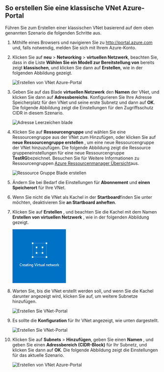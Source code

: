 ## <a name="how-to-create-a-classic-vnet-in-the-azure-portal"></a>So erstellen Sie eine klassische VNet Azure-Portal

Führen Sie zum Erstellen einer klassischen VNet basierend auf dem oben genannten Szenario die folgenden Schritte aus.

1. Mithilfe eines Browsers und navigieren Sie zu http://portal.azure.com und, falls notwendig, melden Sie sich mit Ihrem Azure-Konto.
2. Klicken Sie auf **neu** > **Networking** > **virtuellen Netzwerk**, beachten Sie, dass in die Liste **Wählen Sie ein Modell zur Bereitstellung von** bereits zeigt **klassischen**, und klicken Sie dann auf **Erstellen**, wie in der folgenden Abbildung gezeigt.

    ![Erstellen von VNet Azure-Portal](./media/virtual-networks-create-vnet-classic-pportal-include/vnet-create-pportal-figure1.gif)

3. Geben Sie auf das Blade **virtuellen Netzwerk** den **Namen** der VNet, und klicken Sie dann auf **Adressbereichs**. Konfigurieren Sie Ihre Adresse Speicherplatz für den VNet und seine erste Subnetz und dann auf **OK**. Die folgende Abbildung zeigt die Einstellungen für den Zugriffsschutz CIDR in diesem Szenario.

    ![Adresse Leerzeichen blade](./media/virtual-networks-create-vnet-classic-pportal-include/vnet-create-pportal-figure2.png)

4. Klicken Sie auf **Ressourcengruppe** und wählen Sie eine Ressourcengruppe aus der VNet zum Hinzufügen, oder klicken Sie auf **neue Ressourcengruppe erstellen** , um eine neue Ressourcengruppe der VNet hinzuzufügen. Die folgende Abbildung zeigt die Ressource gruppeneinstellungen für eine neue Ressourcengruppe **TestRG**bezeichnet. Besuchen Sie für Weitere Informationen zu Ressourcengruppen [Azure Ressourcenmanager Übersicht](../articles/virtual-network/resource-group-overview.md#resource-groups)aus.

    ![Ressource Gruppe Blade erstellen](./media/virtual-networks-create-vnet-classic-pportal-include/vnet-create-pportal-figure3.png)

5. Ändern Sie bei Bedarf die Einstellungen für **Abonnement** und **einen Speicherort** für Ihre VNet. 

6. Wenn Sie nicht die VNet als Kachel in der **Startboard**finden Sie unter möchten, deaktivieren Sie **an Startboard anheften**. 

7. Klicken Sie auf **Erstellen** , und beachten Sie die Kachel mit dem Namen **Erstellen von virtuellen Netzwerk** , wie in der folgenden Abbildung gezeigt.

    ![Erstellen von VNet-Portal](./media/virtual-networks-create-vnet-classic-pportal-include/vnet-create-pportal-figure4.png)

8. Warten Sie, bis die VNet erstellt werden soll, und wenn Sie die Kachel darunter angezeigt wird, klicken Sie auf, um weitere Subnetze hinzufügen.

    ![Erstellen Sie VNet-Portal](./media/virtual-networks-create-vnet-classic-pportal-include/vnet-create-pportal-figure5.png)

9. Es sollte die **Konfiguration** für Ihr VNet angezeigt, wie unten dargestellt. 

    ![Erstellen Sie VNet-Portal](./media/virtual-networks-create-vnet-classic-pportal-include/vnet-create-pportal-figure6.png)

10. Klicken Sie auf **Subnets** > **Hinzufügen**, geben Sie einen **Namen** , und geben Sie einen **Adressbereich (CIDR-Block)** für Ihr Subnetz, und klicken Sie dann auf **OK**. Die folgende Abbildung zeigt die Einstellungen für das aktuelle Szenario.

    ![Erstellen von VNet Azure-Portal](./media/virtual-networks-create-vnet-classic-pportal-include/vnet-create-pportal-figure7.gif)